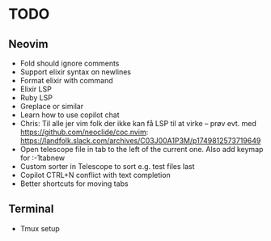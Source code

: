 # TODO

## Neovim

* Fold should ignore comments
* Support elixir syntax on newlines
* Format elixir with command
* Elixir LSP
* Ruby LSP
* Greplace or similar
* Learn how to use copilot chat
* Chris: Til alle jer vim folk der ikke kan få LSP til at virke – prøv evt. med https://github.com/neoclide/coc.nvim: https://landfolk.slack.com/archives/C03J00A1P3M/p1749812573719649
* Open telescope file in tab to the left of the current one. Also add keymap for :-1tabnew
* Custom sorter in Telescope to sort e.g. test files last
* Copilot CTRL+N conflict with text completion
* Better shortcuts for moving tabs

## Terminal

* Tmux setup
